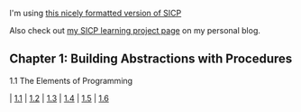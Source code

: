 
I'm using [this nicely formatted version of SICP](https://sarabander.github.io/sicp/)

Also check out [my SICP learning project page](https://blog.justinmallone.com/sicp-project/) on my personal blog.

## Chapter 1: Building Abstractions with Procedures

1.1 The Elements of Programming

| [1.1](/sicp_exercises/chapter_01/exercise-1-01) | [1.2](/sicp_exercises/chapter_01/exercise-1-02) | [1.3](/sicp_exercises/chapter_01/exercise-1-03) | [1.4](/sicp_exercises/chapter_01/exercise-1-04) | [1.5](/sicp_exercises/chapter_01/exercise-1-05) | [1.6](/sicp_exercises/chapter_01/exercise-1-06)
